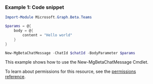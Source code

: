 ### Example 1: Code snippet

```powershellImport-Module Microsoft.Graph.Beta.Teams

$params = @{
	body = @{
		content = "Hello world"
	}
}

New-MgBetaChatMessage -ChatId $chatId -BodyParameter $params
```
This example shows how to use the New-MgBetaChatMessage Cmdlet.
To learn about permissions for this resource, see the [permissions reference](/graph/permissions-reference).

